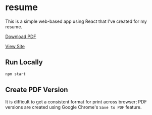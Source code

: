# resume

This is a simple web-based app using React that I've created for my resume.

[Download PDF](https://github.com/krconv/resume/releases/latest/download/Kodey.Converse.Resume.pdf)

[View Site](https://krconv.github.io/resume/)

## Run Locally

```bash
npm start
```

## Create PDF Version

It is difficult to get a consistent format for print across browser; PDF versions
are created using Google Chrome's `Save to PDF` feature.
